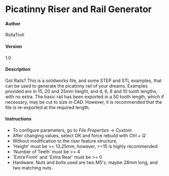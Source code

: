 # Picatinny Riser and Rail Generator

#### Author
RollaTroll

#### Version
1.0

#### Description

Got Rails? This is a solidworks file, and some STEP and STL examples, that can be used to generate the picatinny rail of your dreams. Examples provided are in 15, 20 and 25mm height, and 4, 6, 8 and 10 tooth lengths, with no extra.  The basic rail has been exported in a 50 tooth length, which if necessary, may be cut to size in CAD. However, it is recommended that the file is re-exported at the required length.

#### Instructions

* To configure parameters, go to *File Properties* -> *Custom* 
* After changing values, select *OK* and force rebuild with *Ctrl* + *Q*
* Without modification to the riser feature structure,  
* 'Height' must be >= 13.25mm, however, >=15 is highly recommended  
* 'Number of Teeth' must be >= 4  
* 'Extra Front' and 'Extra Rear' must be >= 0
* Hardware: Nuts and bolts used are two M5's, maybe 28mm long, and two matching nuts.




